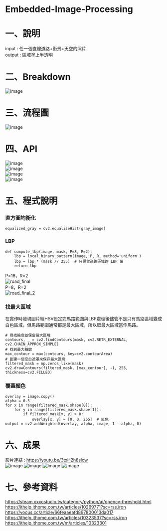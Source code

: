 # Embedded-Image-Processing
# 一、說明
input : 任一張直線道路+街景+天空的照片  
output : 區域塗上半透明
# 二、Breakdown
![image](https://github.com/user-attachments/assets/eddebc54-9633-41e5-abc7-1f797425bb6c)
# 三、流程圖
![image](https://github.com/user-attachments/assets/0d24253e-caf2-48a9-9230-1ce0b4458e6f)
# 四、API
![image](https://github.com/user-attachments/assets/8e6a9518-fb26-4617-b065-2f0c16a9717f)  
![image](https://github.com/user-attachments/assets/9421e76e-1a51-4fa0-a7fc-f5616c010ec1)  
![image](https://github.com/user-attachments/assets/e2985f54-a196-46b5-a22f-2aa3805b6297)  
![image](https://github.com/user-attachments/assets/7813e181-9b3a-4c1c-ad27-62509c93f2c4)

# 五、程式說明
### 直方圖均衡化
```
equalized_gray = cv2.equalizeHist(gray_image)
```
### LBP
```
def compute_lbp(image, mask, P=8, R=2):
    lbp = local_binary_pattern(image, P, R, method='uniform')
    lbp = lbp * (mask // 255)  # 只保留道路區域的 LBP 值
    return lbp
```
P=16，R=2  
![road_final](https://github.com/user-attachments/assets/655dc894-a46e-4db6-af5b-13dfd43daaba)  
P=8，R=2  
![road_final_2](https://github.com/user-attachments/assets/5755dee6-030b-4ef9-a4e0-6af0ef0e8a16)  
### 找最大區域
在實作時發現圖片經HSV設定完馬路範圍與LBP處理後儘管不是只有馬路區域變成白色區域，但馬路範圍通常都是最大區域，所以取最大區域當作馬路。
```
# 尋找輪廓並保留最大區塊
contours, _ = cv2.findContours(mask, cv2.RETR_EXTERNAL, cv2.CHAIN_APPROX_SIMPLE)
# 找到最大輪廓
max_contour = max(contours, key=cv2.contourArea)
# 創建一個空白遮罩來保存最大區塊
filtered_mask = np.zeros_like(mask)
cv2.drawContours(filtered_mask, [max_contour], -1, 255, thickness=cv2.FILLED)
```
### 覆蓋顏色
```
overlay = image.copy()
alpha = 0.5
for x in range(filtered_mask.shape[0]):
    for y in range(filtered_mask.shape[1]):
        if filtered_mask[x, y] > 0:
            overlay[x, y] = [0, 0, 255]  # 紅色
output = cv2.addWeighted(overlay, alpha, image, 1 - alpha, 0)
```
# 六、成果
影片連結 : <https://youtu.be/3txH2h8slcw>  
![image](https://github.com/user-attachments/assets/87b4c008-bce0-4ce8-b095-be56a900e204)
![image](https://github.com/user-attachments/assets/2f64efe3-308e-416f-9be5-e0467c668380)
![image](https://github.com/user-attachments/assets/98d5ef98-e6a3-4082-a721-205ea3885af5)
![image](https://github.com/user-attachments/assets/b4ffc7ab-0fc9-4851-b5cb-73b8af969bef)
# 七、參考資料
<https://steam.oxxostudio.tw/category/python/ai/opencv-threshold.html>  
<https://ithelp.ithome.com.tw/articles/10269771?sc=rss.iron>  
<https://vocus.cc/article/66feaaeafd897800013da017>  
<https://ithelp.ithome.com.tw/articles/10323537?sc=rss.iron>  
<https://ithelp.ithome.com.tw/m/articles/10323301>




